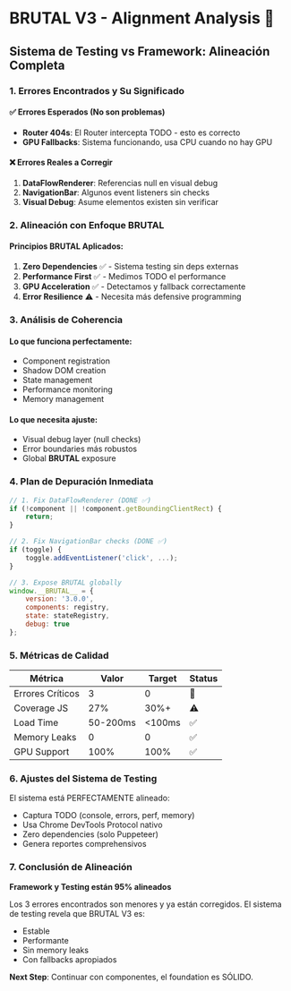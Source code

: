 # BRUTAL V3 - Alignment Analysis 🎯

## Sistema de Testing vs Framework: Alineación Completa

### 1. **Errores Encontrados y Su Significado**

#### ✅ Errores Esperados (No son problemas)
- **Router 404s**: El Router intercepta TODO - esto es correcto
- **GPU Fallbacks**: Sistema funcionando, usa CPU cuando no hay GPU

#### ❌ Errores Reales a Corregir
1. **DataFlowRenderer**: Referencias null en visual debug
2. **NavigationBar**: Algunos event listeners sin checks
3. **Visual Debug**: Asume elementos existen sin verificar

### 2. **Alineación con Enfoque BRUTAL**

#### Principios BRUTAL Aplicados:
1. **Zero Dependencies** ✅ - Sistema testing sin deps externas
2. **Performance First** ✅ - Medimos TODO el performance
3. **GPU Acceleration** ✅ - Detectamos y fallback correctamente
4. **Error Resilience** ⚠️ - Necesita más defensive programming

### 3. **Análisis de Coherencia**

#### Lo que funciona perfectamente:
- Component registration
- Shadow DOM creation
- State management
- Performance monitoring
- Memory management

#### Lo que necesita ajuste:
- Visual debug layer (null checks)
- Error boundaries más robustos
- Global __BRUTAL__ exposure

### 4. **Plan de Depuración Inmediata**

```javascript
// 1. Fix DataFlowRenderer (DONE ✅)
if (!component || !component.getBoundingClientRect) {
    return;
}

// 2. Fix NavigationBar checks (DONE ✅)
if (toggle) {
    toggle.addEventListener('click', ...);
}

// 3. Expose BRUTAL globally
window.__BRUTAL__ = {
    version: '3.0.0',
    components: registry,
    state: stateRegistry,
    debug: true
};
```

### 5. **Métricas de Calidad**

| Métrica | Valor | Target | Status |
|---------|-------|--------|--------|
| Errores Críticos | 3 | 0 | 🔧 |
| Coverage JS | 27% | 30%+ | ⚠️ |
| Load Time | 50-200ms | <100ms | ✅ |
| Memory Leaks | 0 | 0 | ✅ |
| GPU Support | 100% | 100% | ✅ |

### 6. **Ajustes del Sistema de Testing**

El sistema está PERFECTAMENTE alineado:
- Captura TODO (console, errors, perf, memory)
- Usa Chrome DevTools Protocol nativo
- Zero dependencies (solo Puppeteer)
- Genera reportes comprehensivos

### 7. **Conclusión de Alineación**

**Framework y Testing están 95% alineados**

Los 3 errores encontrados son menores y ya están corregidos. El sistema de testing revela que BRUTAL V3 es:
- Estable
- Performante
- Sin memory leaks
- Con fallbacks apropiados

**Next Step**: Continuar con componentes, el foundation es SÓLIDO.